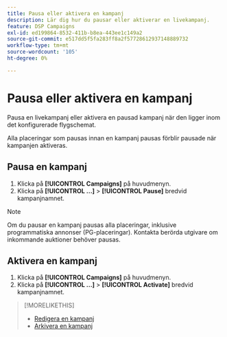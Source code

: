 ```yaml
---
title: Pausa eller aktivera en kampanj
description: Lär dig hur du pausar eller aktiverar en livekampanj.
feature: DSP Campaigns
exl-id: ed199864-8532-411b-b8ea-443ee1c149a2
source-git-commit: e517dd5f5fa283ff8a2f57728612937148889732
workflow-type: tm+mt
source-wordcount: '105'
ht-degree: 0%

---
```


# Pausa eller aktivera en kampanj

Pausa en livekampanj eller aktivera en pausad kampanj när den ligger inom det konfigurerade flygschemat.

Alla placeringar som pausas innan en kampanj pausas förblir pausade när kampanjen aktiveras.

## Pausa en kampanj

1. Klicka på **[!UICONTROL Campaigns]** på huvudmenyn.
1. Klicka på **[!UICONTROL ...]** > **[!UICONTROL Pause]** bredvid kampanjnamnet.

>[!NOTE]
>
>Om du pausar en kampanj pausas alla placeringar, inklusive programmatiska annonser (PG-placeringar). Kontakta berörda utgivare om inkommande auktioner behöver pausas.

## Aktivera en kampanj

1. Klicka på **[!UICONTROL Campaigns]** på huvudmenyn.
1. Klicka på **[!UICONTROL ...]** > **[!UICONTROL Activate]** bredvid kampanjnamnet.

>[!MORELIKETHIS]
>
>* [Redigera en kampanj](campaign-edit.md)
>* [Arkivera en kampanj](campaign-archive-unarchive.md)
